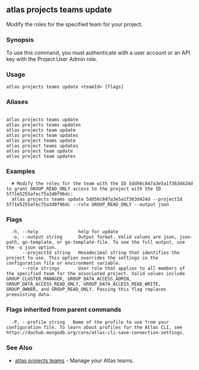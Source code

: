 ## atlas projects teams update

Modify the roles for the specified team for your project.


### Synopsis

To use this command, you must authenticate with a user account or an API key with the Project User Admin role.


### Usage
```
atlas projects teams update <teamId> [flags]
```

### Aliases
```

atlas projects teams update
atlas projects teams updates
atlas projects team update
atlas projects team updates
atlas project teams update
atlas project teams updates
atlas project team update
atlas project team updates
```

### Examples

```
  # Modify the roles for the team with the ID 5dd56c847a3e5a1f363d424d to grant GROUP_READ_ONLY access to the project with the ID 5f71e5255afec75a3d0f96dc:
  atlas projects teams update 5dd56c847a3e5a1f363d424d --projectId 5f71e5255afec75a3d0f96dc --role GROUP_READ_ONLY --output json
```


### Flags

```
  -h, --help               help for update
  -o, --output string      Output format. Valid values are json, json-path, go-template, or go-template-file. To see the full output, use the -o json option.
      --projectId string   Hexadecimal string that identifies the project to use. This option overrides the settings in the configuration file or environment variable.
      --role strings       User role that applies to all members of the specified team for the associated project. Valid values include GROUP_CLUSTER_MANAGER, GROUP_DATA_ACCESS_ADMIN, GROUP_DATA_ACCESS_READ_ONLY, GROUP_DATA_ACCESS_READ_WRITE, GROUP_OWNER, and GROUP_READ_ONLY. Passing this flag replaces preexisting data.

```


### Flags inherited from parent commands

```
  -P, --profile string   Name of the profile to use from your configuration file. To learn about profiles for the Atlas CLI, see https://dochub.mongodb.org/core/atlas-cli-save-connection-settings.

```

### See Also


* [atlas projects teams](atlas_projects_teams.md)	- Manage your Atlas teams.



